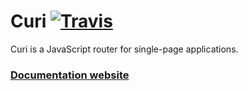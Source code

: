 # Curi [![Travis][build-badge]][build]

Curi is a JavaScript router for single-page applications.

### [Documentation website](https://curi.js.org/)

[build-badge]: https://img.shields.io/travis/pshrmn/curi/master.svg
[build]: https://travis-ci.org/pshrmn/curi
